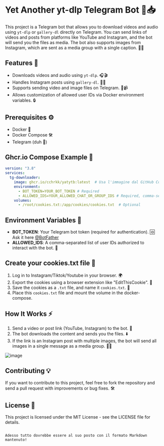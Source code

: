
# Yet Another yt-dlp Telegram Bot 🎥📥

This project is a Telegram bot that allows you to download videos and audio using `yt-dlp` or `gallery-dl` directly on Telegram. You can send links of videos and posts from platforms like YouTube and Instagram, and the bot will send you the files as media. The bot also supports images from Instagram, which are sent as a media group with a single caption. 📲✨

## Features 🌟

- Downloads videos and audio using `yt-dlp`. 🎧🎬
- Handles Instagram posts using `gallery-dl`. 📸📲
- Supports sending video and image files on Telegram. 💬📹
- Allows customization of allowed user IDs via Docker environment variables. 🔒

## Prerequisites ⚙️

- Docker 🐳
- Docker Compose 🛠️
- Telegram (duh 🫠)

## Ghcr.io Compose Example 🚀

```yaml
version: "3.8"
services:
  tg-downloader:
    image: ghcr.io/cchrkk/yatytb:latest  # Usa l'immagine dal GitHub Container Registry
    environment:
      - BOT_TOKEN=YOUR_BOT_TOKEN # Required
      - ALLOWED_IDS=YOUR_ALLOWED_CHAT_OR_GROUP_IDS # Required, comma-separated
    volumes:
      - /root/cookies.txt:/app/cookies/cookies.txt  # Optional
```

## Environment Variables 🔑
- **BOT_TOKEN**: Your Telegram bot token (required for authentication). 🆔
  Ask it here [@BotFather](https://t.me/BotFather)
- **ALLOWED_IDS**: A comma-separated list of user IDs authorized to interact with the bot. 👥

## Create your cookies.txt file 🍪
1. Log in to Instagram/Tiktok/Youtube in your browser. 🌍
2. Export the cookies using a browser extension like "EditThisCookie". 🔐
3. Save the cookies as a `.txt` file, and name it `cookies.txt`. 💾
4. Place this `cookies.txt` file and mount the volume in the docker-compose.

## How It Works ⚡
1. Send a video or post link (YouTube, Instagram) to the bot. 📨
2. The bot downloads the content and sends you the files. ⬇️
3. If the link is an Instagram post with multiple images, the bot will send all images in a single message as a media group. 📸🎨

![image](https://github.com/user-attachments/assets/b11edc73-09d5-49de-86fe-79b7e98f1efc)

## Contributing 💡
If you want to contribute to this project, feel free to fork the repository and send a pull request with improvements or bug fixes. 🛠️

## License 📜
This project is licensed under the MIT License - see the LICENSE file for details.
```

Adesso tutto dovrebbe essere al suo posto con il formato Markdown mantenuto!
